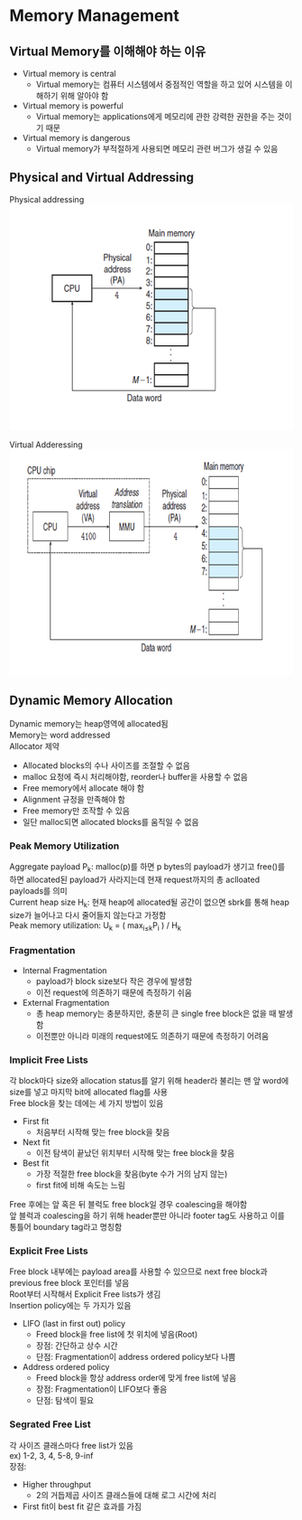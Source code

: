 # Memory Management
## Virtual Memory를 이해해야 하는 이유
- Virtual memory is central
    - Virtual memory는 컴퓨터 시스템에서 중점적인 역할을 하고 있어 시스템을 이해하기 위해 알아야 함
- Virtual memory is powerful
    - Virtual memory는 applications에게 메모리에 관한 강력한 권한을 주는 것이기 때문
- Virtual memory is dangerous
    - Virtual memory가 부적절하게 사용되면 메모리 관련 버그가 생길 수 있음
## Physical and Virtual Addressing
Physical addressing   
<img src = "https://github.com/eomhs/TIL/blob/main/figures/Physical%20addressing.PNG" width="600" height="400"/>   

Virtual Adderessing     
<img src = "https://github.com/eomhs/TIL/blob/main/figures/Virtual%20addressing.PNG" width="600" height="400"/>   

## Dynamic Memory Allocation
Dynamic memory는 heap영역에 allocated됨   
Memory는 word addressed   
Allocator 제약
- Allocated blocks의 수나 사이즈를 조절할 수 없음
- malloc 요청에 즉시 처리해야함, reorder나 buffer을 사용할 수 없음
- Free memory에서 allocate 해야 함
- Alignment 규정을 만족해야 함
- Free memory만 조작할 수 있음
- 일단 malloc되면 allocated blocks를 움직일 수 없음   
### Peak Memory Utilization
Aggregate payload P<sub>k</sub>: malloc(p)를 하면 p bytes의 payload가 생기고 free()를 하면 allocated된 payload가 사라지는데 현재 request까지의 총 aclloated payloads를 의미    
Current heap size H<sub>k</sub>: 현재 heap에 allocated될 공간이 없으면 sbrk를 통해 heap size가 늘어나고 다시 줄어들지 않는다고 가정함   
Peak memory utilization: U<sub>k</sub> = ( max<sub>i≤k</sub>P<sub>i</sub> ) / H<sub>k</sub>
### Fragmentation
- Internal Fragmentation
    - payload가 block size보다 작은 경우에 발생함
    - 이전 request에 의존하기 때문에 측정하기 쉬움
- External Fragmentation
    - 총 heap memory는 충분하지만, 충분히 큰 single free block은 없을 때 발생함
    - 이전뿐만 아니라 미래의 request에도 의존하기 때문에 측정하기 어려움
### Implicit Free Lists
각 block마다 size와 allocation status를 알기 위해 header라 불리는 맨 앞 word에 size를 넣고 마지막 bit에 allocated flag를 사용   
Free block을 찾는 데에는 세 가지 방법이 있음
- First fit
    - 처음부터 시작해 맞는 free block을 찾음
- Next fit
    - 이전 탐색이 끝났던 위치부터 시작해 맞는 free block을 찾음
- Best fit
    - 가장 적절한 free block을 찾음(byte 수가 거의 남지 않는)
    - first fit에 비해 속도는 느림

Free 후에는 앞 혹은 뒤 블럭도 free block일 경우 coalescing을 해야함   
앞 블럭과 coalescing을 하기 위해 header뿐만 아니라 footer tag도 사용하고 이를 통틀어 boundary tag라고 명칭함
### Explicit Free Lists
Free block 내부에는 payload area를 사용할 수 있으므로 next free block과 previous free block 포인터를 넣음   
Root부터 시작해서 Explicit Free lists가 생김   
Insertion policy에는 두 가지가 있음
- LIFO (last in first out) policy
    - Freed block을 free list에 첫 위치에 넣음(Root)
    - 장점: 간단하고 상수 시간
    - 단점: Fragmentation이 address ordered policy보다 나쁨
- Address ordered policy
    - Freed block을 항상 address order에 맞게 free list에 넣음
    - 장점: Fragmentation이 LIFO보다 좋음
    - 단점: 탐색이 필요
### Segrated Free List
각 사이즈 클래스마다 free list가 있음  
ex) 1-2, 3, 4, 5-8, 9-inf   
장점:
- Higher throughput
    - 2의 거듭제곱 사이즈 클래스들에 대해 로그 시간에 처리
- First fit이 best fit 같은 효과를 가짐